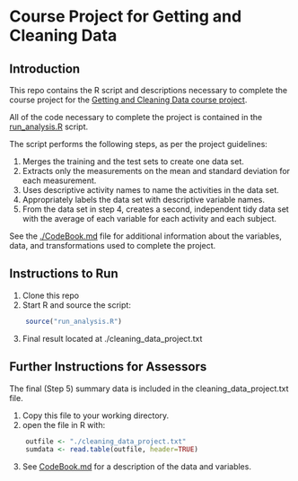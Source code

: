 # Course Project for Getting and Cleaning Data
## Introduction
This repo contains the R script and descriptions necessary to complete the course project for the 
[Getting and Cleaning Data course project](https://www.coursera.org/learn/data-cleaning/peer/FIZtT/getting-and-cleaning-data-course-project).

All of the code necessary to complete the project is contained in the [run_analysis.R](./run_analysis.R) script.

The script performs the following steps, as per the project guidelines:
1. Merges the training and the test sets to create one data set.
2. Extracts only the measurements on the mean and standard deviation for each measurement.
3. Uses descriptive activity names to name the activities in the data set.
4. Appropriately labels the data set with descriptive variable names.
5. From the data set in step 4, creates a second, independent tidy data set with the average of each variable for each activity and each subject.

See the [./CodeBook.md](./CodeBook.md) file for additional information about the variables, data, and transformations used to complete the project.

## Instructions to Run
1. Clone this repo
2. Start R and source the script: 
```R
    source("run_analysis.R")
```
3. Final result located at ./cleaning_data_project.txt


## Further Instructions for Assessors
The final (Step 5) summary data is included in the cleaning_data_project.txt file.
1. Copy this file to your working directory.
2. open the file in R with:
```R
    outfile <- "./cleaning_data_project.txt"
    sumdata <- read.table(outfile, header=TRUE)
```
3. See [CodeBook.md](./CodeBook.md) for a description of the data and variables.


